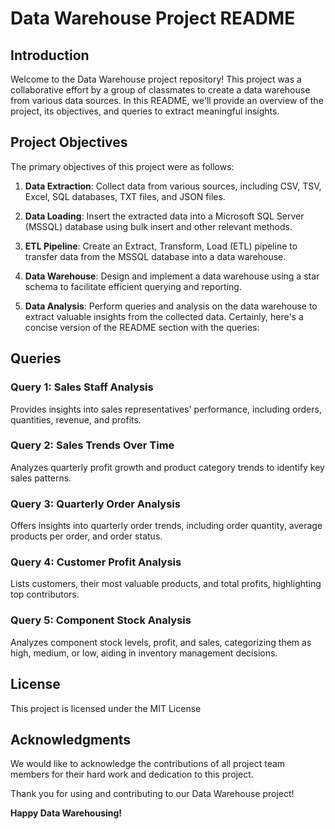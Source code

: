 # Data Warehouse Project README

## Introduction

Welcome to the Data Warehouse project repository! This project was a collaborative effort by a group of classmates to create a data warehouse from various data sources. In this README, we'll provide an overview of the project, its objectives, and queries to extract meaningful insights.

## Project Objectives

The primary objectives of this project were as follows:

1. **Data Extraction**: Collect data from various sources, including CSV, TSV, Excel, SQL databases, TXT files, and JSON files.

3. **Data Loading**: Insert the extracted data into a Microsoft SQL Server (MSSQL) database using bulk insert and other relevant methods.

4. **ETL Pipeline**: Create an Extract, Transform, Load (ETL) pipeline to transfer data from the MSSQL database into a data warehouse.

5. **Data Warehouse**: Design and implement a data warehouse using a star schema to facilitate efficient querying and reporting.

6. **Data Analysis**: Perform queries and analysis on the data warehouse to extract valuable insights from the collected data.
Certainly, here's a concise version of the README section with the queries:

## Queries

### Query 1: Sales Staff Analysis
Provides insights into sales representatives' performance, including orders, quantities, revenue, and profits.

### Query 2: Sales Trends Over Time
Analyzes quarterly profit growth and product category trends to identify key sales patterns.

### Query 3: Quarterly Order Analysis
Offers insights into quarterly order trends, including order quantity, average products per order, and order status.

### Query 4: Customer Profit Analysis
Lists customers, their most valuable products, and total profits, highlighting top contributors.

### Query 5: Component Stock Analysis
Analyzes component stock levels, profit, and sales, categorizing them as high, medium, or low, aiding in inventory management decisions.

## License

This project is licensed under the MIT License

## Acknowledgments

We would like to acknowledge the contributions of all project team members for their hard work and dedication to this project.

Thank you for using and contributing to our Data Warehouse project!

**Happy Data Warehousing!**